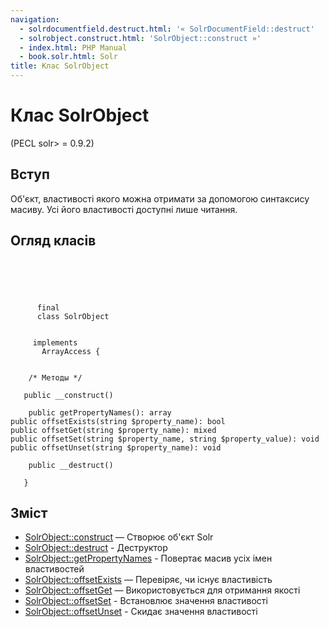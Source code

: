 ```yaml
---
navigation:
  - solrdocumentfield.destruct.html: '« SolrDocumentField::destruct'
  - solrobject.construct.html: 'SolrObject::construct »'
  - index.html: PHP Manual
  - book.solr.html: Solr
title: Клас SolrObject
---
```

# Клас SolrObject

(PECL solr> = 0.9.2)

## Вступ

Об'єкт, властивості якого можна отримати за допомогою синтаксису масиву. Усі його властивості доступні лише читання.

## Огляд класів

```classsynopsis



    
     
      final
      class SolrObject
     

     implements 
       ArrayAccess {


    /* Методы */
    
   public __construct()

    public getPropertyNames(): array
public offsetExists(string $property_name): bool
public offsetGet(string $property_name): mixed
public offsetSet(string $property_name, string $property_value): void
public offsetUnset(string $property_name): void

    public __destruct()

   }
```

## Зміст

-   [SolrObject::construct](solrobject.construct.html) — Створює об'єкт Solr
-   [SolrObject::destruct](solrobject.destruct.html) - Деструктор
-   [SolrObject::getPropertyNames](solrobject.getpropertynames.html) - Повертає масив усіх імен властивостей
-   [SolrObject::offsetExists](solrobject.offsetexists.html) — Перевіряє, чи існує властивість
-   [SolrObject::offsetGet](solrobject.offsetget.html) — Використовується для отримання якості
-   [SolrObject::offsetSet](solrobject.offsetset.html) - Встановлює значення властивості
-   [SolrObject::offsetUnset](solrobject.offsetunset.html) - Скидає значення властивості

